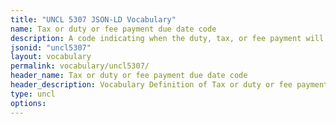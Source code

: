 ```yaml
---
title: "UNCL 5307 JSON-LD Vocabulary"
name: Tax or duty or fee payment due date code
description: A code indicating when the duty, tax, or fee payment will be due.
jsonid: "uncl5307"
layout: vocabulary
permalink: vocabulary/uncl5307/
header_name: Tax or duty or fee payment due date code
header_description: Vocabulary Definition of Tax or duty or fee payment due date code semantics in HTML format. JSON-LD format is available at [uncl5307.jsonld](https://edi3.org/vocabulary/uncl5307.jsonld)
type: uncl
options:
---
```

